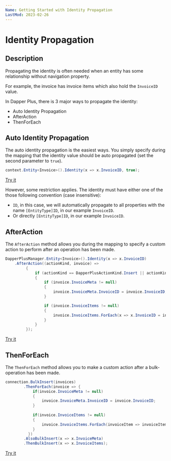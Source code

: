 ```yaml
---
Name: Getting Started with Identity Propagation
LastMod: 2023-02-26
---
```


# Identity Propagation

## Description

Propagating the identity is often needed when an entity has some relationship without navigation property.

For example, the invoice has invoice items which also hold the `InvoiceID` value.

In Dapper Plus, there is 3 major ways to propagate the identity:

- Auto Identity Propagation
- AfterAction
- ThenForEach

## Auto Identity Propagation

The auto identity propagation is the easiest ways. You simply specify during the mapping that the identity value should be auto propagated (set the second parameter to `true`).

```csharp
context.Entity<Invoice>().Identity(x => x.InvoiceID, true);
```
[Try it](https://dotnetfiddle.net/LBfItU)

However, some restriction applies. The identity must have either one of the those following convention (case insensitive):

- `ID`, in this case, we will automatically propagate to all properties with the name `[EntityType]ID`, in our example `InvoiceID`.
- Or directly `[EntityType]ID`, in our example `InvoiceID`.

## AfterAction

The `AfterAction` method allows you during the mapping to specify a custom action to perform after an operation has been made.

```csharp
DapperPlusManager.Entity<Invoice>().Identity(x => x.InvoiceID)
	.AfterAction((actionKind, invoice) =>
		 {
			 if (actionKind == DapperPlusActionKind.Insert || actionKind == DapperPlusActionKind.Merge)
			 {
				 if (invoice.InvoiceMeta != null)
				 {
					 invoice.InvoiceMeta.InvoiceID = invoice.InvoiceID;
				 }

				 if (invoice.InvoiceItems != null)
				 {
					 invoice.InvoiceItems.ForEach(x => x.InvoiceID = invoice.InvoiceID);
				 }
			 }
		 });
```
[Try it](https://dotnetfiddle.net/yDPhxS)

## ThenForEach

The `ThenForEach` method allows you to make a custom action after a bulk-operation has been made.

```csharp
connection.BulkInsert(invoices)
		.ThenForEach(invoice => {
			if(invoice.InvoiceMeta != null)
			{
				invoice.InvoiceMeta.InvoiceID = invoice.InvoiceID;
			}
			  
			if(invoice.InvoiceItems != null)
			{
				invoice.InvoiceItems.ForEach(invoiceItem => invoiceItem.InvoiceID = invoice.InvoiceID);
			}
		  })
		.AlsoBulkInsert(x => x.InvoiceMeta)
		.ThenBulkInsert(x => x.InvoiceItems);
```
[Try it](https://dotnetfiddle.net/HhJ06l)
